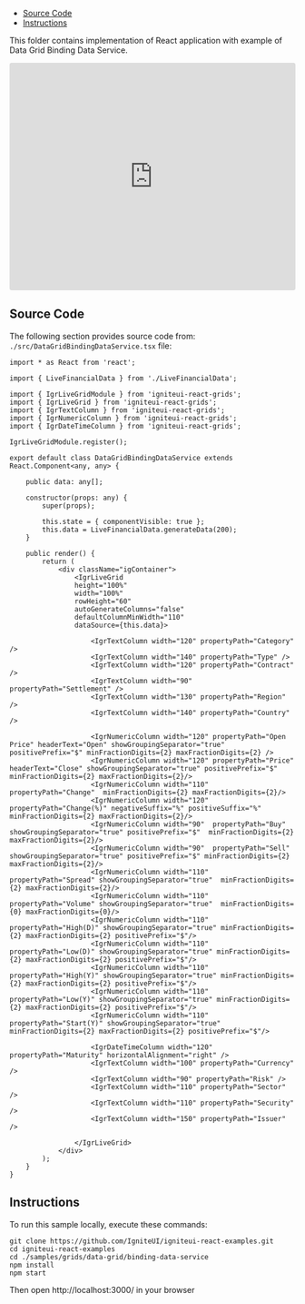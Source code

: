 <!-- NOTE: do not change this file because it will be auto re-generated from template file: -->
<!-- https://github.com/IgniteUI/igniteui-react-examples/tree/master/sample-template-files/ReadMe.md -->

<!-- ## Table of Contents -->
<!-- - [Sample Preview](#Sample-Preview) -->
- [Source Code](#Source-Code)
- [Instructions](#Instructions)

This folder contains implementation of React application with example of Data Grid Binding Data Service.
<!-- in the Data Grid component -->
<!-- [Data Grid](https://infragistics.com/Reactsite/components/data-grid.html) -->

<html lang="en" xmlns="http://www.w3.org/1999/xhtml">
    <body>
        <!-- <a target="_blank" href="https://codesandbox.io/s/github/IgniteUI/igniteui-react-examples/tree/master/samples/grids/data-grid/binding-data-service?fontsize=14&hidenavigation=1&theme=dark&view=preview&file=/src/DataGridBindingDataService.tsx" rel="noopener noreferrer">
            <img height="40px" style="border-radius: 0.5rem" alt="Edit on CodeSandbox" src="https://static.infragistics.com/xplatform/images/sandbox/edit.png"/>
        </a> -->
        <!-- <a target="_blank"
href="https://codesandbox.io/s/github/IgniteUI/igniteui-react-examples/tree/master/samples/maps/geo-map/binding-csv-points?fontsize=14&hidenavigation=1&theme=dark&view=preview">
            <img alt="Edit Sample" src="https://codesandbox.io/static/img/play-codesandbox.svg"/>
        </a> -->
        <!-- <a target="_blank" style="margin-left: 0.5rem"
href="https://codesandbox.io/embed/github/IgniteUI/igniteui-react-examples/tree/master/samples/grids/data-grid/binding-data-service?fontsize=14&hidenavigation=1&theme=dark&view=preview&file=/src/DataGridBindingDataService.tsx">
            <img height="40px" style="border-radius: 5px" alt="View on CodeSandbox" src="https://static.infragistics.com/xplatform/images/sandbox/view.png"/>
        </a> -->
        <!-- <a target="_blank"
href="https://codesandbox.io/embed/github/IgniteUI/igniteui-react-examples/tree/master/samples/maps/geo-map/binding-csv-points?fontsize=14&hidenavigation=1&theme=dark&view=preview">
            <img alt="View on CodeSandbox" src="https://static.infragistics.com/xplatform/images/sandbox/view.png"/>
        </a>
https://codesandbox.io/embed/react-treemap-overview-rtb45
https://codesandbox.io/static/img/play-codesandbox.svg
https://codesandbox.io/embed/react-treemap-overview-rtb45?view=browser -->
    </body>
</html>

<!-- ## Sample Preview -->

<iframe
  src="https://codesandbox.io/embed/github/IgniteUI/igniteui-react-examples/tree/master/samples/grids/data-grid/binding-data-service?fontsize=14&hidenavigation=1&theme=dark&view=preview&file=/src/DataGridBindingDataService.tsx"
  style="width:100%; height:400px; border:0; border-radius: 4px; overflow:hidden;"
  allow="accelerometer; ambient-light-sensor; camera; encrypted-media; geolocation; gyroscope; hid; microphone; midi; payment; usb; vr"
  sandbox="allow-forms allow-modals allow-popups allow-presentation allow-same-origin allow-scripts"
></iframe>

## Source Code

The following section provides source code from:
`./src/DataGridBindingDataService.tsx` file:

```tsx
import * as React from 'react';

import { LiveFinancialData } from './LiveFinancialData';

import { IgrLiveGridModule } from 'igniteui-react-grids';
import { IgrLiveGrid } from 'igniteui-react-grids';
import { IgrTextColumn } from 'igniteui-react-grids';
import { IgrNumericColumn } from 'igniteui-react-grids';
import { IgrDateTimeColumn } from 'igniteui-react-grids';

IgrLiveGridModule.register();

export default class DataGridBindingDataService extends React.Component<any, any> {

    public data: any[];

    constructor(props: any) {
        super(props);

        this.state = { componentVisible: true };
        this.data = LiveFinancialData.generateData(200);
    }

    public render() {
        return (
            <div className="igContainer">
                <IgrLiveGrid
                height="100%"
                width="100%"
                rowHeight="60"
                autoGenerateColumns="false"
                defaultColumnMinWidth="110"
                dataSource={this.data}>

                    <IgrTextColumn width="120" propertyPath="Category" />
                    <IgrTextColumn width="140" propertyPath="Type" />
                    <IgrTextColumn width="120" propertyPath="Contract" />
                    <IgrTextColumn width="90"  propertyPath="Settlement" />
                    <IgrTextColumn width="130" propertyPath="Region" />
                    <IgrTextColumn width="140" propertyPath="Country" />

                    <IgrNumericColumn width="120" propertyPath="Open Price" headerText="Open" showGroupingSeparator="true" positivePrefix="$" minFractionDigits={2} maxFractionDigits={2} />
                    <IgrNumericColumn width="120" propertyPath="Price" headerText="Close" showGroupingSeparator="true" positivePrefix="$" minFractionDigits={2} maxFractionDigits={2}/>
                    <IgrNumericColumn width="110" propertyPath="Change"  minFractionDigits={2} maxFractionDigits={2}/>
                    <IgrNumericColumn width="120" propertyPath="Change(%)" negativeSuffix="%" positiveSuffix="%" minFractionDigits={2} maxFractionDigits={2}/>
                    <IgrNumericColumn width="90"  propertyPath="Buy" showGroupingSeparator="true" positivePrefix="$"  minFractionDigits={2} maxFractionDigits={2}/>
                    <IgrNumericColumn width="90"  propertyPath="Sell" showGroupingSeparator="true" positivePrefix="$" minFractionDigits={2} maxFractionDigits={2}/>
                    <IgrNumericColumn width="110" propertyPath="Spread" showGroupingSeparator="true"  minFractionDigits={2} maxFractionDigits={2}/>
                    <IgrNumericColumn width="110" propertyPath="Volume" showGroupingSeparator="true"  minFractionDigits={0} maxFractionDigits={0}/>
                    <IgrNumericColumn width="110" propertyPath="High(D)" showGroupingSeparator="true" minFractionDigits={2} maxFractionDigits={2} positivePrefix="$"/>
                    <IgrNumericColumn width="110" propertyPath="Low(D)" showGroupingSeparator="true" minFractionDigits={2} maxFractionDigits={2} positivePrefix="$"/>
                    <IgrNumericColumn width="110" propertyPath="High(Y)" showGroupingSeparator="true" minFractionDigits={2} maxFractionDigits={2} positivePrefix="$"/>
                    <IgrNumericColumn width="110" propertyPath="Low(Y)" showGroupingSeparator="true" minFractionDigits={2} maxFractionDigits={2} positivePrefix="$"/>
                    <IgrNumericColumn width="110" propertyPath="Start(Y)" showGroupingSeparator="true" minFractionDigits={2} maxFractionDigits={2} positivePrefix="$"/>

                    <IgrDateTimeColumn width="120" propertyPath="Maturity" horizontalAlignment="right" />
                    <IgrTextColumn width="100" propertyPath="Currency" />
                    <IgrTextColumn width="90" propertyPath="Risk" />
                    <IgrTextColumn width="110" propertyPath="Sector" />
                    <IgrTextColumn width="110" propertyPath="Security" />
                    <IgrTextColumn width="150" propertyPath="Issuer" />

                </IgrLiveGrid>
            </div>
        );
    }
}
```

## Instructions
To run this sample locally, execute these commands:

```
git clone https://github.com/IgniteUI/igniteui-react-examples.git
cd igniteui-react-examples
cd ./samples/grids/data-grid/binding-data-service
npm install
npm start

```

Then open http://localhost:3000/ in your browser

